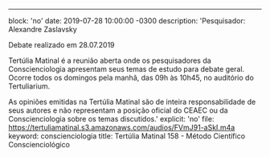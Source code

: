 ---
block: 'no'
date: 2019-07-28 10:00:00 -0300
description: 'Pesquisador: Alexandre Zaslavsky

  Debate realizado em 28.07.2019


  Tertúlia Matinal é a reunião aberta onde os pesquisadores da Conscienciologia apresentam
  seus temas de estudo para debate geral. Ocorre todos os domingos pela manhã, das
  09h às 10h45, no auditório do Tertuliarium.


  As opiniões emitidas na Tertúlia Matinal são de inteira responsabilidade de seus
  autores e não representam a posição oficial do CEAEC ou da Conscienciologia sobre
  os temas discutidos.'
explicit: 'no'
file: https://tertuliamatinal.s3.amazonaws.com/audios/FVmJ91-aSkI.m4a
keyword: conscienciologia
title: Tertúlia Matinal 158 - Método Científico Conscienciológico
